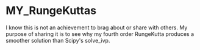 # MY_RungeKuttas

I know this is not an achievement to brag about or share with others. My purpose of sharing it is to see why my 
fourth order RungeKutta produces a smoother solution than Scipy's solve_ivp. 
